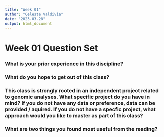 ```yaml
---
title: "Week 01"
author: "Celeste Valdivia"
date: "2023-03-28"
output: html_document
---
```


# Week 01 Question Set
### What is your prior experience in this discipline?

### What do you hope to get out of this class?

### This class is strongly rooted in an independent project related to genomic analyses. What specific project do you have in mind? If you do not have any data or preference, data can be provided / aquired. If you do not have a specfic project, what approach would you like to master as part of this class?

### What are two things you found most useful from the reading?

